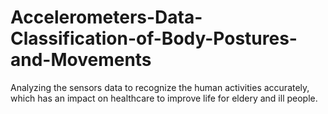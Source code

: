# Accelerometers-Data-Classification-of-Body-Postures-and-Movements
Analyzing the sensors data to recognize the human activities accurately, which has an impact on healthcare to improve life for eldery and ill people.
